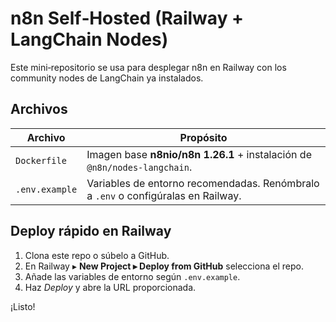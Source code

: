 # n8n Self‑Hosted (Railway + LangChain Nodes)

Este mini‑repositorio se usa para desplegar n8n en Railway con los community nodes
de LangChain ya instalados.

## Archivos

| Archivo | Propósito |
|---------|-----------|
| `Dockerfile` | Imagen base **n8nio/n8n 1.26.1** + instalación de `@n8n/nodes-langchain`. |
| `.env.example` | Variables de entorno recomendadas. Renómbralo a `.env` o configúralas en Railway. |

## Deploy rápido en Railway

1. Clona este repo o súbelo a GitHub.
2. En Railway ▸ **New Project ▸ Deploy from GitHub** selecciona el repo.
3. Añade las variables de entorno según `.env.example`.
4. Haz *Deploy* y abre la URL proporcionada.

¡Listo!
